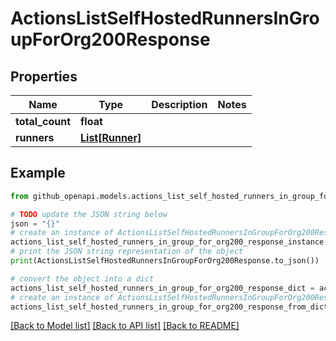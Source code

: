 # ActionsListSelfHostedRunnersInGroupForOrg200Response


## Properties

Name | Type | Description | Notes
------------ | ------------- | ------------- | -------------
**total_count** | **float** |  | 
**runners** | [**List[Runner]**](Runner.md) |  | 

## Example

```python
from github_openapi.models.actions_list_self_hosted_runners_in_group_for_org200_response import ActionsListSelfHostedRunnersInGroupForOrg200Response

# TODO update the JSON string below
json = "{}"
# create an instance of ActionsListSelfHostedRunnersInGroupForOrg200Response from a JSON string
actions_list_self_hosted_runners_in_group_for_org200_response_instance = ActionsListSelfHostedRunnersInGroupForOrg200Response.from_json(json)
# print the JSON string representation of the object
print(ActionsListSelfHostedRunnersInGroupForOrg200Response.to_json())

# convert the object into a dict
actions_list_self_hosted_runners_in_group_for_org200_response_dict = actions_list_self_hosted_runners_in_group_for_org200_response_instance.to_dict()
# create an instance of ActionsListSelfHostedRunnersInGroupForOrg200Response from a dict
actions_list_self_hosted_runners_in_group_for_org200_response_from_dict = ActionsListSelfHostedRunnersInGroupForOrg200Response.from_dict(actions_list_self_hosted_runners_in_group_for_org200_response_dict)
```
[[Back to Model list]](../README.md#documentation-for-models) [[Back to API list]](../README.md#documentation-for-api-endpoints) [[Back to README]](../README.md)


